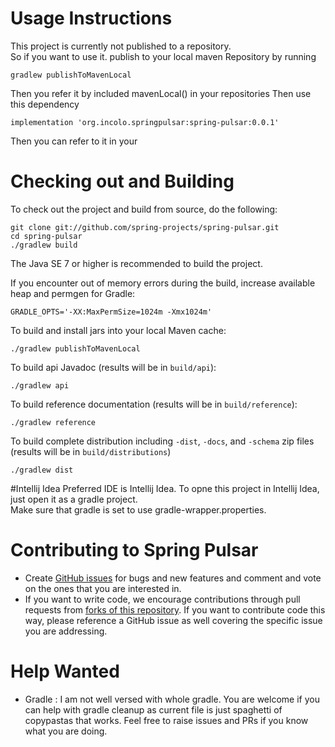# Usage Instructions
This project is currently not published to a repository. <br>
So if you want to use it.
publish to your local maven Repository by running

    gradlew publishToMavenLocal
    
Then you refer it by included mavenLocal() in your repositories
Then use this dependency

    implementation 'org.incolo.springpulsar:spring-pulsar:0.0.1'

Then you can refer to it in your

# Checking out and Building

To check out the project and build from source, do the following:

    git clone git://github.com/spring-projects/spring-pulsar.git
    cd spring-pulsar
    ./gradlew build

The Java SE 7 or higher is recommended to build the project.

If you encounter out of memory errors during the build, increase available heap and permgen for Gradle:

    GRADLE_OPTS='-XX:MaxPermSize=1024m -Xmx1024m'

To build and install jars into your local Maven cache:

    ./gradlew publishToMavenLocal
    


To build api Javadoc (results will be in `build/api`):

    ./gradlew api

To build reference documentation (results will be in `build/reference`):

    ./gradlew reference

To build complete distribution including `-dist`, `-docs`, and `-schema` zip files (results will be in `build/distributions`)

    ./gradlew dist
    
#Intellij Idea
Preferred IDE is Intellij Idea.
To opne this project in Intellij Idea, just open it as a gradle project.<br> 
Make sure that gradle is set to use gradle-wrapper.properties.

# Contributing to Spring Pulsar

* Create [GitHub issues](https://github.com/charvakcpatel007/spring-pulsar/issues) for bugs and new features and comment and vote on the ones that you are interested in.
* If you want to write code, we encourage contributions through pull requests from [forks of this repository](https://help.github.com/forking/).  If you want to contribute code this way, please reference a GitHub issue as well covering the specific issue you are addressing.

# Help Wanted
* Gradle :
I am not well versed with whole gradle. You are welcome if you can help with gradle cleanup as current file is just spaghetti of copypastas that works.
Feel free to raise issues and PRs if you know what you are doing.